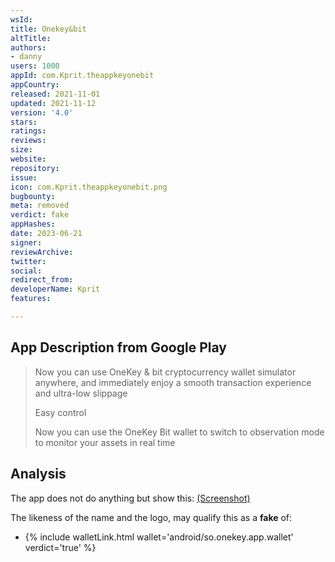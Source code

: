 ```yaml
---
wsId: 
title: Onekey&bit
altTitle: 
authors:
- danny
users: 1000
appId: com.Kprit.theappkeyonebit
appCountry: 
released: 2021-11-01
updated: 2021-11-12
version: '4.0'
stars: 
ratings: 
reviews: 
size: 
website: 
repository: 
issue: 
icon: com.Kprit.theappkeyonebit.png
bugbounty: 
meta: removed
verdict: fake
appHashes: 
date: 2023-06-21
signer: 
reviewArchive: 
twitter: 
social: 
redirect_from: 
developerName: Kprit
features: 

---
```


## App Description from Google Play 

> Now you can use OneKey & bit cryptocurrency wallet simulator anywhere, and immediately enjoy a smooth transaction experience and ultra-low slippage
>
> Easy control
>
> Now you can use the OneKey Bit wallet to switch to observation mode to monitor your assets in real time

## Analysis 

The app does not do anything but show this: [(Screenshot)](https://twitter.com/BitcoinWalletz/status/1655879060546002946)

The likeness of the name and the logo, may qualify this as a **fake** of: 

- {% include walletLink.html wallet='android/so.onekey.app.wallet' verdict='true' %}


